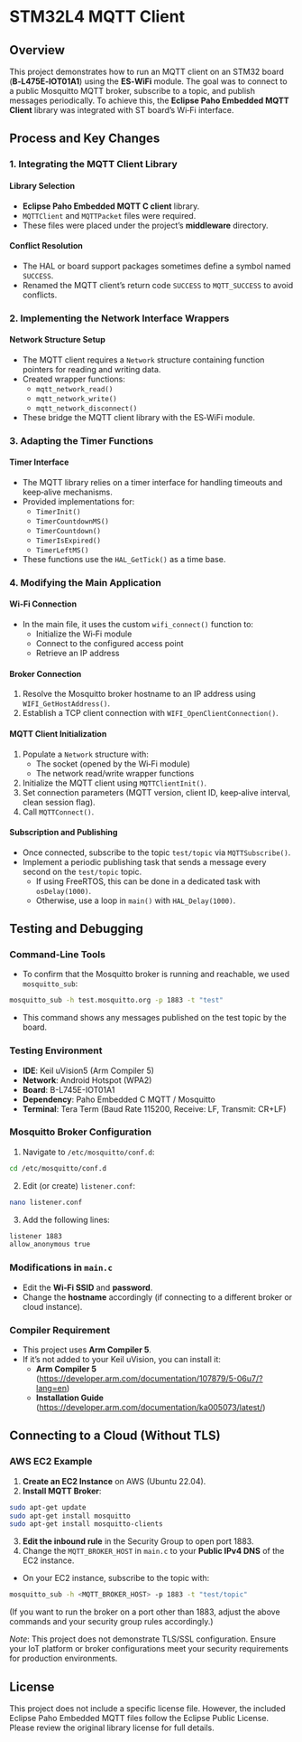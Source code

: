 ﻿# STM32L4 MQTT Client 

## Overview
This project demonstrates how to run an MQTT client on an STM32 board (**B‑L475E‑IOT01A1**) using the **ES‑WiFi** module. The goal was to connect to a public Mosquitto MQTT broker, subscribe to a topic, and publish messages periodically. To achieve this, the **Eclipse Paho Embedded MQTT Client** library was integrated with ST board’s Wi‑Fi interface.

## Process and Key Changes

### 1. Integrating the MQTT Client Library

#### Library Selection
- **Eclipse Paho Embedded MQTT C client** library.  
- `MQTTClient` and `MQTTPacket` files were required.  
- These files were placed under the project’s **middleware** directory.

#### Conflict Resolution
- The HAL or board support packages sometimes define a symbol named `SUCCESS`.  
- Renamed the MQTT client’s return code `SUCCESS` to `MQTT_SUCCESS` to avoid conflicts.

### 2. Implementing the Network Interface Wrappers

#### Network Structure Setup
- The MQTT client requires a `Network` structure containing function pointers for reading and writing data.  
- Created wrapper functions:  
  - `mqtt_network_read()`  
  - `mqtt_network_write()`  
  - `mqtt_network_disconnect()`  
- These bridge the MQTT client library with the ES‑WiFi module.

### 3. Adapting the Timer Functions

#### Timer Interface
- The MQTT library relies on a timer interface for handling timeouts and keep‑alive mechanisms.  
- Provided implementations for:  
  - `TimerInit()`  
  - `TimerCountdownMS()`  
  - `TimerCountdown()`  
  - `TimerIsExpired()`  
  - `TimerLeftMS()`  
- These functions use the `HAL_GetTick()` as a time base.

### 4. Modifying the Main Application

#### Wi‑Fi Connection
- In the main file, it uses the custom `wifi_connect()` function to:  
  - Initialize the Wi‑Fi module  
  - Connect to the configured access point  
  - Retrieve an IP address

#### Broker Connection
1. Resolve the Mosquitto broker hostname to an IP address using `WIFI_GetHostAddress()`.  
2. Establish a TCP client connection with `WIFI_OpenClientConnection()`.

#### MQTT Client Initialization
1. Populate a `Network` structure with:  
   - The socket (opened by the Wi‑Fi module)  
   - The network read/write wrapper functions  
2. Initialize the MQTT client using `MQTTClientInit()`.  
3. Set connection parameters (MQTT version, client ID, keep‑alive interval, clean session flag).  
4. Call `MQTTConnect()`.

#### Subscription and Publishing
- Once connected, subscribe to the topic `test/topic` via `MQTTSubscribe()`.  
- Implement a periodic publishing task that sends a message every second on the `test/topic` topic.  
  - If using FreeRTOS, this can be done in a dedicated task with `osDelay(1000)`.  
  - Otherwise, use a loop in `main()` with `HAL_Delay(1000)`.

## Testing and Debugging

### Command‑Line Tools
- To confirm that the Mosquitto broker is running and reachable, we used `mosquitto_sub`:
```bash
mosquitto_sub -h test.mosquitto.org -p 1883 -t "test"
```
- This command shows any messages published on the test topic by the board.

### Testing Environment
- **IDE**: Keil uVision5 (Arm Compiler 5)
- **Network**: Android Hotspot (WPA2)
- **Board**: B-L745E-IOT01A1
- **Dependency**: Paho Embedded C MQTT / Mosquitto
- **Terminal**: Tera Term (Baud Rate 115200, Receive: LF, Transmit: CR+LF)

### Mosquitto Broker Configuration
1. Navigate to `/etc/mosquitto/conf.d`:
```bash
cd /etc/mosquitto/conf.d
```

2. Edit (or create) `listener.conf`:
```bash
nano listener.conf
```

3. Add the following lines:
```bash
listener 1883
allow_anonymous true
```

### Modifications in `main.c`
- Edit the **Wi‑Fi SSID** and **password**.
- Change the **hostname** accordingly (if connecting to a different broker or cloud instance).

### Compiler Requirement
- This project uses **Arm Compiler 5**.
- If it’s not added to your Keil uVision, you can install it:
    - **Arm Compiler 5** (https://developer.arm.com/documentation/107879/5-06u7/?lang=en)
    - **Installation Guide** (https://developer.arm.com/documentation/ka005073/latest/)


## Connecting to a Cloud (Without TLS)
### AWS EC2 Example
1. **Create an EC2 Instance** on AWS (Ubuntu 22.04).
2. **Install MQTT Broker**:
```bash
sudo apt-get update
sudo apt-get install mosquitto
sudo apt-get install mosquitto-clients
```
3. **Edit the inbound rule** in the Security Group to open port 1883.
4. Change the `MQTT_BROKER_HOST` in `main.c` to your **Public IPv4 DNS** of the EC2 instance.
- On your EC2 instance, subscribe to the topic with:
```bash
mosquitto_sub -h <MQTT_BROKER_HOST> -p 1883 -t "test/topic"
```
(If you want to run the broker on a port other than 1883, adjust the above commands and your security group rules accordingly.)

*Note*: This project does not demonstrate TLS/SSL configuration. Ensure your IoT platform or broker configurations meet your security requirements for production environments.

## License
This project does not include a specific license file. However, the included Eclipse Paho Embedded MQTT files follow the Eclipse Public License. Please review the original library license for full details.

